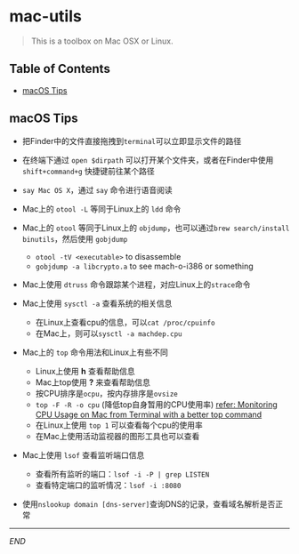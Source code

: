 # mac-utils

> This is a toolbox on Mac OSX or Linux.

## Table of Contents

* [macOS Tips](#tips)

## <a name="tips"></a>macOS Tips

* 把Finder中的文件直接拖拽到`terminal`可以立即显示文件的路径
* 在终端下通过 `open $dirpath` 可以打开某个文件夹，或者在Finder中使用 `shift+command+g` 快捷键前往某个路径
* `say Mac OS X`，通过 `say` 命令进行语音阅读
* Mac上的 `otool -L` 等同于Linux上的 `ldd` 命令
* Mac上的 `otool` 等同于Linux上的 `objdump`，也可以通过`brew search/install binutils`，然后使用 `gobjdump`
    + `otool -tV <executable>` to disassemble
    + `gobjdump -a libcrypto.a` to see mach-o-i386 or something

* Mac上使用 `dtruss` 命令跟踪某个进程，对应Linux上的`strace`命令
* Mac上使用 `sysctl -a` 查看系统的相关信息
    + 在Linux上查看cpu的信息，可以`cat /proc/cpuinfo`
    + 在Mac上，则可以`sysctl -a machdep.cpu`

* Mac上的 `top` 命令用法和Linux上有些不同
    + Linux上使用 **h** 查看帮助信息
    + Mac上top使用 **?** 来查看帮助信息
    + 按CPU排序是`ocpu`，按内存排序是`ovsize`
    + `top -F -R -o cpu` (降低top自身暂用的CPU使用率) [refer: Monitoring CPU Usage on Mac from Terminal with a better top command](http://osxdaily.com/2009/10/06/monitoring-cpu-usage-on-your-mac-a-better-top-command/)
    + 在Linux上使用 `top 1` 可以查看每个cpu的使用率
    + 在Mac上使用活动监视器的图形工具也可以查看

* Mac上使用 `lsof` 查看监听端口信息
    + 查看所有监听的端口：`lsof -i -P | grep LISTEN`
    + 查看特定端口的监听情况：`lsof -i :8080`

* 使用`nslookup domain [dns-server]`查询DNS的记录，查看域名解析是否正常
---

*END*


